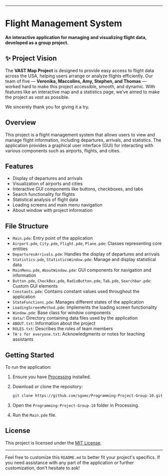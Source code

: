 
---

# Flight Management System

**An interactive application for managing and visualizing flight data, developed as a group project.**


## ✨ Project Vision

The **VAST Map Project** is designed to provide easy access to flight data across the USA, helping users arrange or analyze flights efficiently. Our team of five — **Veronika, Maccolins, Amy, Stephen, and Thomas** — worked hard to make this project accessible, smooth, and dynamic. With features like an interactive map and a statistics page, we’ve aimed to make the project as *vast* as possible.

We sincerely thank you for giving it a try.


## Overview

This project is a flight management system that allows users to view and manage flight information, including departures, arrivals, and statistics. The application provides a graphical user interface (GUI) for interacting with various components such as airports, flights, and cities.

## Features

* Display of departures and arrivals
* Visualization of airports and cities
* Interactive GUI components like buttons, checkboxes, and tabs
* Search functionality for flights
* Statistical analysis of flight data
* Loading screens and main menu navigation
* About window with project information

## File Structure

* `Main.pde`: Entry point of the application
* `Airport.pde`, `City.pde`, `Flight.pde`, `Plane.pde`: Classes representing core entities
* `DeparturesArrivals.pde`: Handles the display of departures and arrivals
* `Statistics.pde`, `StatisticsWindow.pde`: Manage and display statistical data
* `MainMenu.pde`, `AboutWindow.pde`: GUI components for navigation and information
* `Button.pde`, `CheckBox.pde`, `RadioButton.pde`, `Tab.pde`, `Searchbar.pde`: Custom GUI elements
* `Constants.pde`: Contains constant values used throughout the application
* `StateFunctions.pde`: Manages different states of the application
* `LoadingScreenMethod.pde`: Implements the loading screen functionality
* `Window.pde`: Base class for window components
* `data/`: Directory containing data files used by the application
* `ABOUT.txt`: Information about the project
* `ROLES.txt`: Describes the roles of team members
* `TA's for everyone.txt`: Acknowledgments or notes for teaching assistants

## Getting Started

To run the application:

1. Ensure you have [Processing](https://processing.org/download/) installed.
2. Download or clone the repository:

   ```bash
   git clone https://github.com/sgomc/Programming-Project-Group-10.git
   ```
3. Open the `Programming-Project-Group-10` folder in Processing.
4. Run the `Main.pde` file.

## License

This project is licensed under the [MIT License](LICENSE).

---

Feel free to customize this `README.md` to better fit your project's specifics. If you need assistance with any part of the application or further customization, don't hesitate to ask!

